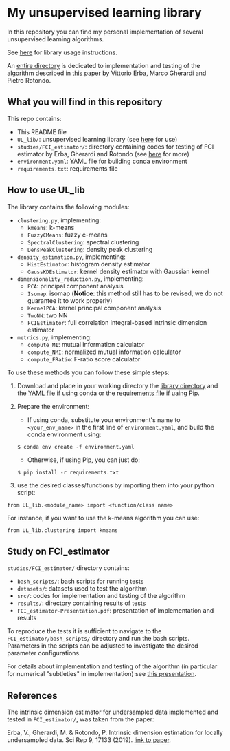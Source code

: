 # My unsupervised learning library

In this repository you can find my personal implementation of several unsupervised
learning algorithms.

See [here](#ref1) for library usage instructions.

An [entire directory](FCI_estimator) is dedicated to implementation and testing of
the algorithm described in [this paper][link1] by Vittorio Erba, Marco Gherardi and
Pietro Rotondo.


## What you will find in this repository

This repo contains:
- This README file
- `UL_lib/`: unsupervised learning library (see [here](#ref1) for use)
- `studies/FCI_estimator/`: directory containing codes for testing of FCI estimator by
Erba, Gherardi and Rotondo (see [here](#ref2) for more)
- `environment.yaml`: YAML file for building conda environment
- `requirements.txt`: requirements file


<a name="ref1">
</a>

## How to use UL\_lib

The library contains the following modules:
- `clustering.py`, implementing:
  - `kmeans`: k-means
  - `FuzzyCMeans`: fuzzy c-means
  - `SpectralClustering`: spectral clustering
  - `DensPeakClustering`: density peak clustering
- `density_estimation.py`, implementing:
  - `HistEstimator`: histogram density estimator
  - `GaussKDEstimator`: kernel density estimator with Gaussian kernel
- `dimensionality_reduction.py`, implementing:
  - `PCA`: principal component analysis
  - `Isomap`: isomap (**Notice**: this method still has to be revised,
    we do not guarantee it to work properly)
  - `KernelPCA`: kernel principal component analysis
  - `TwoNN`: two NN
  - `FCIEstimator`: full correlation integral-based intrinsic dimension estimator
- `metrics.py`, implementing:
  - `compute_MI`: mutual information calculator
  - `compute_NMI`: normalized mutual information calculator
  - `compute_FRatio`: F-ratio score calculator

To use these methods you can follow these simple steps:

1. Download and place in your working directory the [library directory](UL_lib)
and the [YAML file](environment.yaml) if using conda or the [requirements file](requirements.txt)
if uaing Pip.

2. Prepare the environment:

    - If using conda, substitute your environment's name to `<your_env_name>` in
    the first line of `environment.yaml`, and build the conda environment using:

    ````
    $ conda env create -f environment.yaml
    ````

    - Otherwise, if using Pip, you can just do:

    ````
    $ pip install -r requirements.txt
    ````

4. use the desired classes/functions by importing them into your python script:

````
from UL_lib.<module_name> import <function/class name>
````

For instance, if you want to use the k-means algorithm you can use:

````
from UL_lib.clustering import kmeans
````


<a name="ref2">
</a>

## Study on FCI\_estimator

`studies/FCI_estimator/` directory contains:
- `bash_scripts/`: bash scripts for running tests
- `datasets/`: datasets used to test the algorithm
- `src/`: codes for implementation and testing of the algorithm
- `results/`: directory containing results of tests
- `FCI_estimator-Presentation.pdf`: presentation of implementation and results

To reproduce the tests it is sufficient to navigate to the `FCI_estimator/bash_scripts/`
directory and run the bash scripts. Parameters in the scripts can be adjusted to
investigate the desired parameter configurations.

For details about implementation and testing of the algorithm (in particular for numerical
"subtleties" in implementation) see [this presentation](studies/FCI_estimator/FCI_estimator-Presentation.pdf).


## References

The intrinsic dimension estimator for undersampled data implemented and tested in
`FCI_estimator/`, was taken from the paper:

Erba, V., Gherardi, M. & Rotondo, P. Intrinsic dimension estimation for locally undersampled
data. Sci Rep 9, 17133 (2019). [link to paper][link1].






[link1]: https://www.nature.com/articles/s41598-019-53549-9
